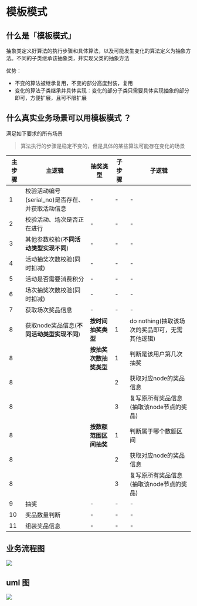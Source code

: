 # 模板模式

## 什么是「模板模式」

抽象类定义好算法的执行步骤和具体算法，以及可能发生变化的算法定义为抽象方法。不同的子类继承该抽象类，并实现父类的抽象方法

优势：

- 不变的算法被继承复用，不变的部分高度封装，复用
- 变化的算法子类继承并具体实现：变化的部分子类只需要具体实现抽象的部分即可，方便扩展，且可不限扩展

## 什么真实业务场景可以用模板模式 ？

满足如下要求的所有场景
> 算法执行的步骤是稳定不变的，但是具体的某些算法可能存在变化的场景

| 主步骤 | 主逻辑                           | 抽奖类型                    | 子步骤         | 子逻辑                           |
|-----|-------------------------------|-------------------------|-------------|-------------------------------|
| 1   | 校验活动编号(serial_no)是否存在、并获取活动信息 | -                       | -           | -                             |
| 2   | 校验活动、场次是否正在进行                 | -                       | -           | -                             |
| 3   | 其他参数校验(**不同活动类型实现不同**)        | -                       | -           | -                             |
| 4   | 活动抽奖次数校验(同时扣减)                | -                       | -           | -                             |
| 5   | 活动是否需要消费积分                    | -                       | -           | -                             |
| 6   | 场次抽奖次数校验(同时扣减)                | -                       | -           | -                             |
| 7   | 获取场次奖品信息                      | -                       | -           | -                             |
| 8   | 获取node奖品信息(**不同活动类型实现不同**)    | **按时间抽奖类型**             | 1           | do nothing(抽取该场次的奖品即可，无需其他逻辑) |
| 8   || **按抽奖次数抽奖类型**                 | 1                       | 判断是该用户第几次抽奖 |     |
| 8   ||| 2                             | 获取对应node的奖品信息           |     |     |
| 8   ||| 3                             | 复写原所有奖品信息(抽取该node节点的奖品) |     |     |
| 8   || **按数额范围区间抽奖**                 | 1                       | 判断属于哪个数额区间  |     |
| 8   ||| 2                             | 获取对应node的奖品信息           |     |     |
| 8   ||| 3                             | 复写原所有奖品信息(抽取该node节点的奖品) |     |     |
| 9   | 抽奖                            | -                       | -           | -                             |
| 10  | 奖品数量判断                        | -                       | -           | -                             |
| 11  | 组装奖品信息                        | -                       | -           | -                             |

## 业务流程图
![](http://cdn.tigerb.cn/20200325205347.png)

## uml 图
![](http://cdn.tigerb.cn/20200326201327.jpg)
